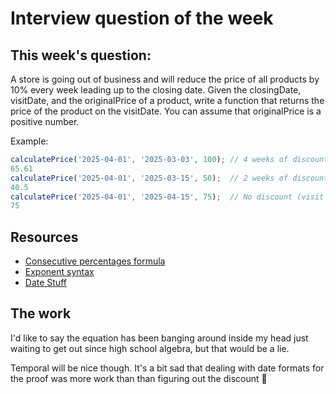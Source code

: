 # Interview question of the week

## This week's question:

A store is going out of business and will reduce the price of all products by 10% every week leading up to the closing date. Given the closingDate, visitDate, and the originalPrice of a product, write a function that returns the price of the product on the visitDate. You can assume that originalPrice is a positive number.

Example:

```js
calculatePrice('2025-04-01', '2025-03-03', 100); // 4 weeks of discounts
65.61
calculatePrice('2025-04-01', '2025-03-15', 50);  // 2 weeks of discounts
40.5
calculatePrice('2025-04-01', '2025-04-15', 75);  // No discount (visit after closing)
75
```

## Resources
- [Consecutive percentages formula](https://math.stackexchange.com/questions/4159779/formula-for-consecutively-subtracting-a-percentage-n-times)
- [Exponent syntax](https://developer.mozilla.org/en-US/docs/Web/JavaScript/Reference/Global_Objects/Math/pow)
- [Date Stuff](https://developer.mozilla.org/en-US/docs/Web/JavaScript/Reference/Global_Objects/Date)


## The work

I'd like to say the equation has been banging around inside my head just waiting to get out since high school algebra, but that would be a lie.

Temporal will be nice though. It's a bit sad that dealing with date formats for the proof was more work than than figuring out the discount 🤣
